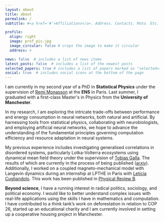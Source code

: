 ```yaml
---
layout: about
title: about
permalink: /
subtitle: #<a href='#'>Affiliations</a>. Address. Contacts. Moto. Etc.

profile:
  align: right
  image: prof_pic.jpg
  image_circular: false # crops the image to make it circular
  address: >

news: false  # includes a list of news items
latest_posts: false  # includes a list of the newest posts
selected_papers: true # includes a list of papers marked as "selected={true}"
social: true  # includes social icons at the bottom of the page
---
```


I am currently in my second year of a PhD in **Statistical Physics** under the supervision of [Remi Monasson](http://www.phys.ens.fr/~monasson/) at the **ENS** in Paris. Last summer, I graduated with a first-class Master's in Physics from the **University of Manchester**.

In my research, I am exploring the intricate trade-offs between performance and energy consumption in neural networks, both natural and artificial. By harnessing tools from statistical physics, collaborating with neurobiologists, and employing artificial neural networks, we hope to advance the understanding of the fundamental principles governing computation efficiency and resource adaptation in neural systems.

My previous experience includes investigating generalised correlations in disordered systems, particularly Lotka-Volterra ecosystems using dynamical mean field theory under the supervision of [Tobias Galla](https://sites.google.com/view/tobiasgalla/). The results of which are currently in the process of being published ([arxiv](https://arxiv.org/abs/2409.12751)).
Additionally, I worked on a coupled magneto-mechanical model with Langevin dynamics during an internship at LPTHE in Paris with [Leticia Cugliandolo](https://www.lpthe.jussieu.fr/~leticia/). This work has been published in [Physical Review B](https://journals.aps.org/prb/abstract/10.1103/PhysRevB.108.134417).

**Beyond science**, I have a running interest in radical politics, sociology, and political economy. I would like  to better understand complex issues with real-life applications using the skills I have in mathematics and computation. I have contributed to a think tank’s work on deforestation in relation to COP 26, started up an educational charity and I am currently involved in setting up a cooperative housing project in Manchester.
